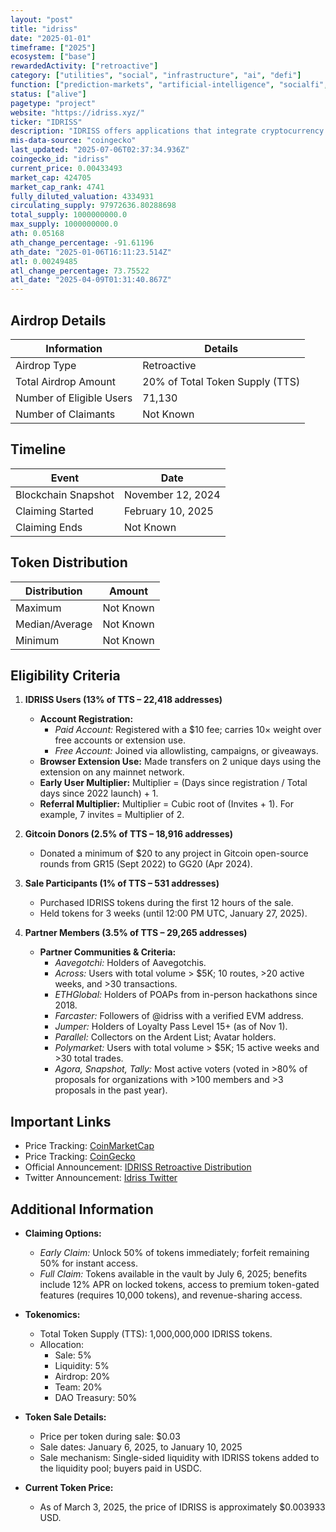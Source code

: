 ```yaml
---
layout: "post"
title: "idriss"
date: "2025-01-01"
timeframe: ["2025"]
ecosystem: ["base"]
rewardedActivity: ["retroactive"]
category: ["utilities", "social", "infrastructure", "ai", "defi"]
function: ["prediction-markets", "artificial-intelligence", "socialfi", "cross-chain", "identity"]
status: ["alive"]
pagetype: "project"
website: "https://idriss.xyz/"
ticker: "IDRISS"
description: "IDRISS offers applications that integrate cryptocurrency and AI to enhance user experiences, including browser extensions for crypto transactions and tools for creators to monetize content."
mis-data-source: "coingecko"
last_updated: "2025-07-06T02:37:34.936Z"
coingecko_id: "idriss"
current_price: 0.00433493
market_cap: 424705
market_cap_rank: 4741
fully_diluted_valuation: 4334931
circulating_supply: 97972636.80288698
total_supply: 1000000000.0
max_supply: 1000000000.0
ath: 0.05168
ath_change_percentage: -91.61196
ath_date: "2025-01-06T16:11:23.514Z"
atl: 0.00249485
atl_change_percentage: 73.75522
atl_date: "2025-04-09T01:31:40.867Z"
---
```


## Airdrop Details

| Information              | Details                         |
| ------------------------ | ------------------------------- |
| Airdrop Type             | Retroactive                     |
| Total Airdrop Amount     | 20% of Total Token Supply (TTS) |
| Number of Eligible Users | 71,130                          |
| Number of Claimants      | Not Known                       |

## Timeline

| Event               | Date              |
| ------------------- | ----------------- |
| Blockchain Snapshot | November 12, 2024 |
| Claiming Started    | February 10, 2025 |
| Claiming Ends       | Not Known         |

## Token Distribution

| Distribution   | Amount    |
| -------------- | --------- |
| Maximum        | Not Known |
| Median/Average | Not Known |
| Minimum        | Not Known |

## Eligibility Criteria

1. **IDRISS Users (13% of TTS – 22,418 addresses)**

   - **Account Registration:**
     - _Paid Account:_ Registered with a $10 fee; carries 10× weight over free accounts or extension use.
     - _Free Account:_ Joined via allowlisting, campaigns, or giveaways.
   - **Browser Extension Use:** Made transfers on 2 unique days using the extension on any mainnet network.
   - **Early User Multiplier:** Multiplier = (Days since registration / Total days since 2022 launch) + 1.
   - **Referral Multiplier:** Multiplier = Cubic root of (Invites + 1). For example, 7 invites = Multiplier of 2.

2. **Gitcoin Donors (2.5% of TTS – 18,916 addresses)**

   - Donated a minimum of $20 to any project in Gitcoin open-source rounds from GR15 (Sept 2022) to GG20 (Apr 2024).

3. **Sale Participants (1% of TTS – 531 addresses)**

   - Purchased IDRISS tokens during the first 12 hours of the sale.
   - Held tokens for 3 weeks (until 12:00 PM UTC, January 27, 2025).

4. **Partner Members (3.5% of TTS – 29,265 addresses)**
   - **Partner Communities & Criteria:**
     - _Aavegotchi:_ Holders of Aavegotchis.
     - _Across:_ Users with total volume > $5K; 10 routes, >20 active weeks, and >30 transactions.
     - _ETHGlobal:_ Holders of POAPs from in-person hackathons since 2018.
     - _Farcaster:_ Followers of @idriss with a verified EVM address.
     - _Jumper:_ Holders of Loyalty Pass Level 15+ (as of Nov 1).
     - _Parallel:_ Collectors on the Ardent List; Avatar holders.
     - _Polymarket:_ Users with total volume > $5K; 15 active weeks and >30 total trades.
     - _Agora, Snapshot, Tally:_ Most active voters (voted in >80% of proposals for organizations with >100 members and >3 proposals in the past year).

## Important Links

- Price Tracking: [CoinMarketCap](https://coinmarketcap.com/currencies/idriss/)
- Price Tracking: [CoinGecko](https://www.coingecko.com/en/coins/idriss)
- Official Announcement: [IDRISS Retroactive Distribution](https://docs.idriss.xyz/idriss-token/retroactive-distribution)
- Twitter Announcement: [Idriss Twitter](https://x.com/idriss_xyz/status/1884017261708730648)

## Additional Information

- **Claiming Options:**

  - _Early Claim:_ Unlock 50% of tokens immediately; forfeit remaining 50% for instant access.
  - _Full Claim:_ Tokens available in the vault by July 6, 2025; benefits include 12% APR on locked tokens, access to premium token-gated features (requires 10,000 tokens), and revenue-sharing access. 

- **Tokenomics:**

  - Total Token Supply (TTS): 1,000,000,000 IDRISS tokens.
  - Allocation:
    - Sale: 5%
    - Liquidity: 5%
    - Airdrop: 20%
    - Team: 20%
    - DAO Treasury: 50% 

- **Token Sale Details:**

  - Price per token during sale: $0.03
  - Sale dates: January 6, 2025, to January 10, 2025
  - Sale mechanism: Single-sided liquidity with IDRISS tokens added to the liquidity pool; buyers paid in USDC. 

- **Current Token Price:**
  - As of March 3, 2025, the price of IDRISS is approximately $0.003933 USD.